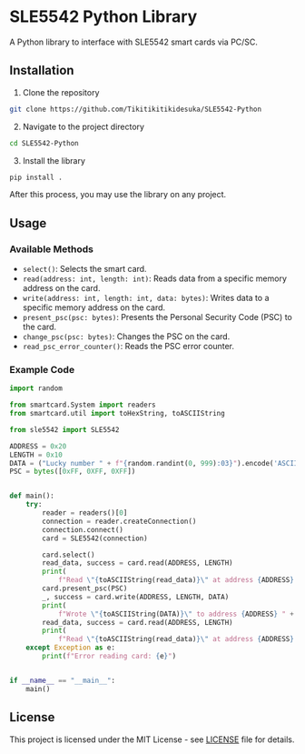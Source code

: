 # SLE5542 Python Library

A Python library to interface with SLE5542 smart cards via PC/SC.

## Installation

1. Clone the repository

```bash
git clone https://github.com/Tikitikitikidesuka/SLE5542-Python
```

2. Navigate to the project directory

```bash
cd SLE5542-Python
```

3. Install the library

```bash
pip install .
```

After this process, you may use the library on any project.

## Usage

### Available Methods

- `select()`: Selects the smart card. 
- `read(address: int, length: int)`: Reads data from a specific memory address on the card.
- `write(address: int, length: int, data: bytes)`: Writes data to a specific memory address on the card.
- `present_psc(psc: bytes)`: Presents the Personal Security Code (PSC) to the card.
- `change_psc(psc: bytes)`: Changes the PSC on the card.
- `read_psc_error_counter()`: Reads the PSC error counter.

### Example Code

```python
import random

from smartcard.System import readers
from smartcard.util import toHexString, toASCIIString

from sle5542 import SLE5542

ADDRESS = 0x20
LENGTH = 0x10
DATA = ("Lucky number " + f"{random.randint(0, 999):03}").encode('ASCII')
PSC = bytes([0xFF, 0XFF, 0XFF])


def main():
    try:
        reader = readers()[0]
        connection = reader.createConnection()
        connection.connect()
        card = SLE5542(connection)

        card.select()
        read_data, success = card.read(ADDRESS, LENGTH)
        print(
            f"Read \"{toASCIIString(read_data)}\" at address {ADDRESS} " + "successfully" if success else "unsucessfully")
        card.present_psc(PSC)
        _, success = card.write(ADDRESS, LENGTH, DATA)
        print(
            f"Wrote \"{toASCIIString(DATA)}\" to address {ADDRESS} " + "successfully" if success else "unsuccessfully")
        read_data, success = card.read(ADDRESS, LENGTH)
        print(
            f"Read \"{toASCIIString(read_data)}\" at address {ADDRESS} " + "successfully" if success else "unsucessfully")
    except Exception as e:
        print(f"Error reading card: {e}")


if __name__ == "__main__":
    main()
```

## License

This project is licensed under the MIT License - see [LICENSE](LICENSE) file for details.